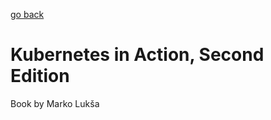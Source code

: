 [go back](https://github.com/pkardas/learning)

# Kubernetes in Action, Second Edition 

Book by Marko Lukša
